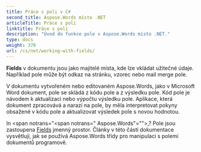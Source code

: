 ```yaml
---
title: Práce s poli v C#
second_title: Aspose.Words místo .NET
articleTitle: Práce s poli
linktitle: Práce s poli
description: "Úvod do funkce pole v Aspose.Words místo .NET."
type: docs
weight: 370
url: /cs/net/working-with-fields/
---
```


**Fields** v dokumentu jsou jako majitelé místa, kde lze vkládat užitečné údaje. Například pole může být odkaz na stránku, vzorec nebo mail merge pole.

V dokumentu vytvořeném nebo editovaném Aspose.Words, jako v Microsoft Word dokument, pole se skládá z kódu pole a z výsledku pole. Kód pole je návodem k aktualizaci nebo výpočtu výsledku pole. Aplikace, která dokument zpracovává a narazí na pole, by měla interpretovat pokyny obsažené v kódu pole a aktualizovat výsledek pole s novou hodnotou.

In <span notrans="<span notrans=" Aspose.Words"=""></span>,? Pole jsou zastoupena [Fields](https://reference.aspose.com/words/net/aspose.words.fields/) jmenný prostor. Články v této části dokumentace vysvětlují, jak se používá Aspose.Words třídy pro manipulaci s polemi dokumentů programově.
